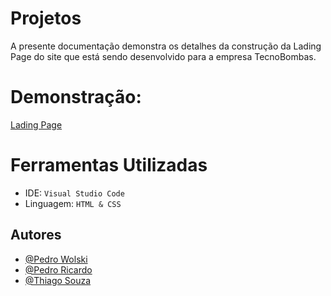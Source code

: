 # Projetos 

A presente documentação demonstra os detalhes da construção da Lading Page do site que está sendo desenvolvido para a empresa TecnoBombas.

# Demonstração:

<a href="https://iampdrin.github.io/TecnoBombas/" target="_blank">Lading Page</a>

# Ferramentas Utilizadas

- IDE: `Visual Studio Code`
- Linguagem: `HTML & CSS`

## Autores

- [@Pedro Wolski](https://www.github.com/IamPdrin)
- [@Pedro Ricardo](https://www.github.com/BitesZ)
- [@Thiago Souza](https://www.github.com/KingTayko)
